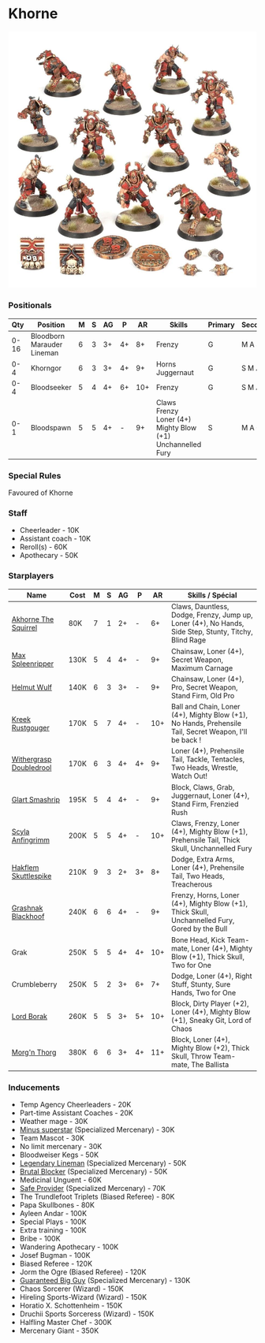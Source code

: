 ﻿# Khorne

![](../media/teams/KhorneTeamLead.jpg)

### Positionals
| Qty  | Position                     | M | S | AG | P  | AR | Skills                                   | Primary | Secondary | Cost |
| ---- | ---------------------------- | - | - | -- | -- | -- | ---------------------------------------- | ------- | --------- | ---- |
| 0-16 | Bloodborn Marauder Lineman   | 6 | 3 | 3+ | 4+ | 8+ | Frenzy                                   | G       | M A S     | 50K  |
| 0-4  | Khorngor                     | 6 | 3 | 3+ | 4+ | 9+ | Horns<br>Juggernaut                      | G       | S M A P   | 70K  |
| 0-4  | Bloodseeker                  | 5 | 4 | 4+ | 6+ | 10+ | Frenzy                                  | G       | S M A     | 110K |
| 0-1  | Bloodspawn                   | 5 | 5 | 4+ | -  | 9+ | Claws<br>Frenzy<br>Loner (4+)<br>Mighty Blow (+1)<br>Unchannelled Fury | S       | M A G     | 160K |

### Special Rules
Favoured of Khorne

### Staff
* Cheerleader - 10K
* Assistant coach - 10K
* Reroll(s) - 60K
* Apothecary  - 50K

### Starplayers
| Name                     | Cost | M   | S   | AG  | P   | AR  | Skills / Spécial                                                                                     |
| ------------------------ | ---- | --- | --- | --- | --- | --- | ---------------------------------------------------------------------------------------------------- |
| [Akhorne The Squirrel](../starplayers/Akhorne_The_Squirrel.md)     | 80K  | 7   | 1   | 2+  | -   | 6+  | Claws, Dauntless, Dodge, Frenzy, Jump up, Loner (4+), No Hands, Side Step, Stunty, Titchy, Blind Rage |
| [Max Spleenripper](../starplayers/Max_Spleenripper.md)         | 130K | 5   | 4   | 4+  | -   | 9+  | Chainsaw, Loner (4+), Secret Weapon, Maximum Carnage                                                 |
| [Helmut Wulf](../starplayers/Helmut_Wulf.md)              | 140K | 6   | 3   | 3+  | -   | 9+  | Chainsaw, Loner (4+), Pro, Secret Weapon, Stand Firm, Old Pro                                       |
| [Kreek Rustgouger](../starplayers/Kreek_Rustgouger.md)         | 170K | 5   | 7   | 4+  | -   | 10+ | Ball and Chain, Loner (4+), Mighty Blow (+1), No Hands, Prehensile Tail, Secret Weapon, I'll be back !|
| [Withergrasp Doubledrool](../starplayers/Withergrasp_Doubledrool.md)  | 170K | 6   | 3   | 4+  | 4+  | 9+  | Loner (4+), Prehensile Tail, Tackle, Tentacles, Two Heads, Wrestle, Watch Out!                       |
| [Glart Smashrip](../starplayers/Glart_Smashrip.md)           | 195K | 5   | 4   | 4+  | -   | 9+  | Block, Claws, Grab, Juggernaut, Loner (4+), Stand Firm, Frenzied Rush                               |
| [Scyla Anfingrimm](../starplayers/Scyla_Anfingrimm.md)         | 200K | 5   | 5   | 4+  | -   | 10+ | Claws, Frenzy, Loner (4+), Mighty Blow (+1), Prehensile Tail, Thick Skull, Unchannelled Fury         |
| [Hakflem Skuttlespike](../starplayers/Hakflem_Skuttlespike.md)     | 210K | 9   | 3   | 2+  | 3+  | 8+  | Dodge, Extra Arms, Loner (4+), Prehensile Tail, Two Heads, Treacherous                               |
| [Grashnak Blackhoof](../starplayers/Grashnak_Blackhoof.md)       | 240K | 6   | 6   | 4+  | -   | 9+  | Frenzy, Horns, Loner (4+), Mighty Blow (+1), Thick Skull, Unchannelled Fury, Gored by the Bull       |
| Grak                     | 250K | 5   | 5   | 4+  | 4+  | 10+ | Bone Head, Kick Team-mate, Loner (4+), Mighty Blow (+1), Thick Skull, Two for One                     |
| Crumbleberry             | 250K | 5   | 2   | 3+  | 6+  | 7+  | Dodge, Loner (4+), Right Stuff, Stunty, Sure Hands, Two for One                                     |
| [Lord Borak](../starplayers/Lord_Borak.md)              | 260K | 5   | 5   | 3+  | 5+  | 10+ | Block, Dirty Player (+2), Loner (4+), Mighty Blow (+1), Sneaky Git, Lord of Chaos                    |
| [Morg'n Thorg](../starplayers/Morg'n_Thorg.md)             | 380K | 6   | 6   | 3+  | 4+  | 11+ | Block, Loner (4+), Mighty Blow (+2), Thick Skull, Throw Team-mate, The Ballista                     |

### Inducements
* Temp Agency Cheerleaders - 20K
* Part-time Assistant Coaches - 20K
* Weather mage - 30K
* [Minus superstar](../starplayers/Minus_superstar.md) (Specialized Mercenary) - 30K
* Team Mascot - 30K
* No limit mercenary - 30K
* Bloodweiser Kegs - 50K
* [Legendary Lineman](../starplayers/Legendary_Lineman.md) (Specialized Mercenary) - 50K
* [Brutal Blocker](../starplayers/Brutal_Blocker.md) (Specialized Mercenary) - 50K
* Medicinal Unguent - 60K
* [Safe Provider](../starplayers/Safe_Provider.md) (Specialized Mercenary) - 70K
* The Trundlefoot Triplets (Biased Referee) - 80K
* Papa Skullbones - 80K
* Ayleen Andar - 100K
* Special Plays - 100K
* Extra training - 100K
* Bribe - 100K
* Wandering Apothecary - 100K
* Josef Bugman - 100K
* Biased Referee - 120K
* Jorm the Ogre (Biased Referee) - 120K
* [Guaranteed Big Guy](../starplayers/Guaranteed_Big_Guy.md) (Specialized Mercenary) - 130K
* Chaos Sorcerer (Wizard) - 150K
* Hireling Sports-Wizard (Wizard) - 150K
* Horatio X. Schottenheim - 150K
* Druchii Sports Sorceress (Wizard) - 150K
* Halfling Master Chef - 300K
* Mercenary Giant - 350K